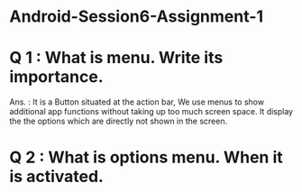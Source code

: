 # Android-Session6-Assignment-1

# Q 1 : What is menu. Write its importance.
Ans. : It is a Button situated at the action bar, We use menus to show additional app functions without taking up too much screen space. It display the the options which are directly not shown in the screen.

# Q 2 : What is options menu. When it is activated.
